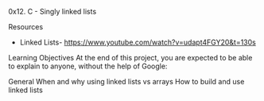 0x12. C - Singly linked lists

Resources
- Linked Lists- https://www.youtube.com/watch?v=udapt4FGY20&t=130s

Learning Objectives
At the end of this project, you are expected to be able to explain to anyone, without the help of Google:

General
When and why using linked lists vs arrays
How to build and use linked lists
